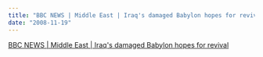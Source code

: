 ```yaml
---
title: "BBC NEWS | Middle East | Iraq's damaged Babylon hopes for revival"
date: "2008-11-19"
---
```


[BBC NEWS | Middle East | Iraq's damaged Babylon hopes for revival](http://news.bbc.co.uk/2/hi/middle_east/7729064.stm)
